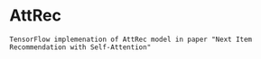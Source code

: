 # AttRec
    TensorFlow implemenation of AttRec model in paper "Next Item Recommendation with Self-Attention"
